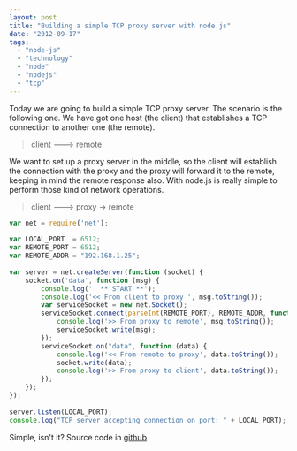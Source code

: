 ```yaml
---
layout: post
title: "Building a simple TCP proxy server with node.js"
date: "2012-09-17"
tags: 
  - "node-js"
  - "technology"
  - "node"
  - "nodejs"
  - "tcp"
---
```


Today we are going to build a simple TCP proxy server. The scenario is the following one. We have got one host (the client) that establishes a TCP connection to another one (the remote).

> client ---> remote

We want to set up a proxy server in the middle, so the client will establish the connection with the proxy and the proxy will forward it to the remote, keeping in mind the remote response also. With node.js is really simple to perform those kind of network operations.

> client ---> proxy -> remote

```javascript
var net = require('net');
 
var LOCAL_PORT  = 6512;
var REMOTE_PORT = 6512;
var REMOTE_ADDR = "192.168.1.25";
 
var server = net.createServer(function (socket) {
    socket.on('data', function (msg) {
        console.log('  ** START **');
        console.log('<< From client to proxy ', msg.toString());
        var serviceSocket = new net.Socket();
        serviceSocket.connect(parseInt(REMOTE_PORT), REMOTE_ADDR, function () {
            console.log('>> From proxy to remote', msg.toString());
            serviceSocket.write(msg);
        });
        serviceSocket.on("data", function (data) {
            console.log('<< From remote to proxy', data.toString());
            socket.write(data);
            console.log('>> From proxy to client', data.toString());
        });
    });
});
 
server.listen(LOCAL_PORT);
console.log("TCP server accepting connection on port: " + LOCAL_PORT);
```

Simple, isn't it? Source code in [github](https://github.com/gonzalo123/nodejs.tcp.proxy)
